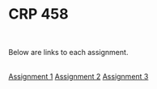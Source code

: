 <h1>CRP 458</h1>
<br>
<p>Below are links to each assignment.<p> 
<br>
<a href="https://w124gb.github.io/crp458/Assignment_1">Assignment 1</a>
<a href="https://w124gb.github.io/crp458/Assignment_2">Assignment 2</a>
<a href="https://w124gb.github.io/crp458/Assignment_3">Assignment 3</a>

